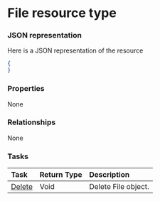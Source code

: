 # File resource type



### JSON representation

Here is a JSON representation of the resource

<!-- {
  "blockType": "resource",
  "optionalProperties": [

  ],
  "@odata.type": "microsoft.graph.file"
}-->

```json
{
}

```
### Properties
None

### Relationships
None


### Tasks

| Task		   | Return Type	|Description|
|:---------------|:--------|:----------|
|[Delete](../api/file_delete.md) | Void	|Delete File object. |

<!-- uuid: 385df5ab-09e0-4b35-85b4-4d82aa7f3bdf
2015-10-19 09:02:16 UTC -->
<!-- {
  "type": "#page.annotation",
  "description": "File resource",
  "keywords": "",
  "section": "documentation",
  "tocPath": ""
}-->